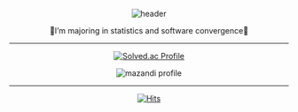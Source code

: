 <div align = center>
    
  ![header](https://capsule-render.vercel.app/api?type=shark&color=auto&height=200&section=header&text=🌼DAHEE🌼&fontSize=70)
  
  🍦I’m majoring in statistics and software convergence🎈
    
    
    
----------------------
    
[![Solved.ac Profile](http://mazassumnida.wtf/api/generate_badge?boj=chlek555)](https://solved.ac/chlek555)
  
![mazandi profile](http://mazandi.herokuapp.com/api?handle=chlek555&theme=dark)
  
    
----------------------
    
  [![Hits](https://hits.seeyoufarm.com/api/count/incr/badge.svg?url=https%3A%2F%2Fgithub.com%2Fdaheeda&count_bg=%23A1AFFF&title_bg=%23FF6D6D&icon=twitch.svg&icon_color=%23FFFFFF&title=hits&edge_flat=false)](https://hits.seeyoufarm.com)

